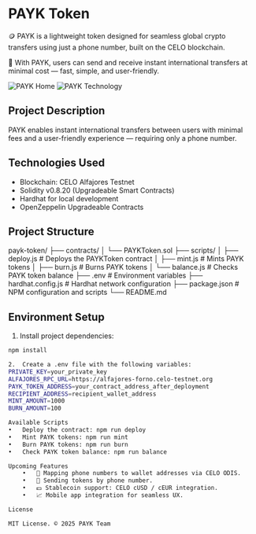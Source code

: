 # PAYK Token

🪙 PAYK is a lightweight token designed for seamless global crypto transfers using just a phone number, built on the CELO blockchain.

💸 With PAYK, users can send and receive instant international transfers at minimal cost — fast, simple, and user-friendly.

![PAYK Home](images/PAYK_Home.jpeg)
![PAYK Technology](images/PAYK_Technology.jpeg)

## Project Description
PAYK enables instant international transfers between users with minimal fees and a user-friendly experience — requiring only a phone number.

## Technologies Used
- Blockchain: CELO Alfajores Testnet
- Solidity v0.8.20 (Upgradeable Smart Contracts)
- Hardhat for local development
- OpenZeppelin Upgradeable Contracts

## Project Structure
payk-token/
├── contracts/
│    └── PAYKToken.sol
├── scripts/
│    ├── deploy.js      # Deploys the PAYKToken contract
│    ├── mint.js        # Mints PAYK tokens
│    ├── burn.js        # Burns PAYK tokens
│    └── balance.js     # Checks PAYK token balance
├── .env                # Environment variables
├── hardhat.config.js   # Hardhat network configuration
├── package.json        # NPM configuration and scripts
└── README.md

## Environment Setup
1. Install project dependencies:
```bash
npm install

2.	Create a .env file with the following variables:
PRIVATE_KEY=your_private_key
ALFAJORES_RPC_URL=https://alfajores-forno.celo-testnet.org
PAYK_TOKEN_ADDRESS=your_contract_address_after_deployment
RECIPIENT_ADDRESS=recipient_wallet_address
MINT_AMOUNT=1000
BURN_AMOUNT=100

Available Scripts
•	Deploy the contract: npm run deploy
•	Mint PAYK tokens: npm run mint
•	Burn PAYK tokens: npm run burn
•	Check PAYK token balance: npm run balance

Upcoming Features
	•	📱 Mapping phone numbers to wallet addresses via CELO ODIS.
	•	📲 Sending tokens by phone number.
	•	💵 Stablecoin support: CELO cUSD / cEUR integration.
	•	📈 Mobile app integration for seamless UX.

License

MIT License. © 2025 PAYK Team
